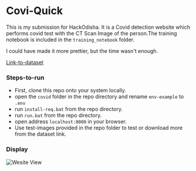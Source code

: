 # Covi-Quick

This is my submission for HackOdisha. It is a Covid detection website which performs covid test with the CT Scan Image of the person.The training notebook is included in the `training_notebook` folder.

I could have made it more prettier, but the time wasn't enough.

[Link-to-dataset](https://www.kaggle.com/plameneduardo/sarscov2-ctscan-dataset)

### Steps-to-run

- First, clone this repo onto your system locally.
- open the `covid` folder in the repo directory and rename `env-example` to `.env`
- run `install-req.bat` from the repo directory.
- run `run.bat` from the repo directory.
- open address `localhost:8000` in your browser.
- Use test-images provided in the repo folder to test or download more from the dataset link.

### Display

![Wesite View](https://i.ibb.co/XLyB1GY/Screenshot-2021-09-19-160745.png "Wesite View")